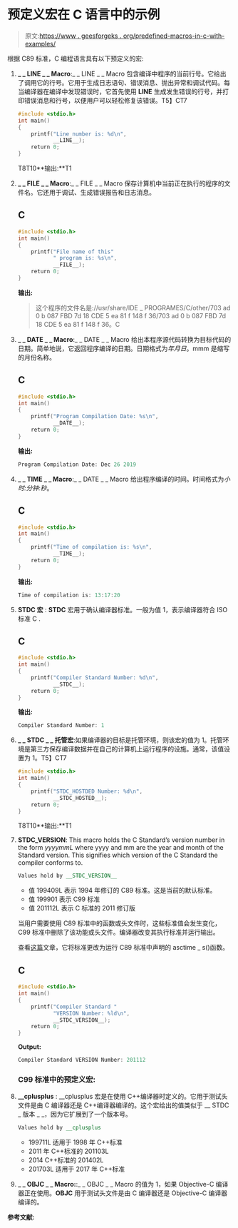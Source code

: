 # 预定义宏在 C 语言中的示例

> 原文:[https://www . geesforgeks . org/predefined-macros-in-c-with-examples/](https://www.geeksforgeeks.org/predefined-macros-in-c-with-examples/)

根据 C89 标准，C 编程语言具有以下预定义的宏:

1.  **_ _ LINE _ _ Macro**:_ _ LINE _ _ Macro 包含编译中程序的当前行号。它给出了调用它的行号。它用于生成日志语句、错误消息、抛出异常和调试代码。每当编译器在编译中发现错误时，它首先使用 __LINE__ 生成发生错误的行号，并打印错误消息和行号，以便用户可以轻松修复该错误。T5】CT7

    ```cpp
    #include <stdio.h>
    int main()
    {
        printf("Line number is: %d\n",
               __LINE__);
        return 0;
    }
    ```

    T8T10**输出:**T1
2.  **_ _ FILE _ _ Macro**:_ _ FILE _ _ Macro 保存计算机中当前正在执行的程序的文件名。它还用于调试、生成错误报告和日志消息。

    ## C

    ```cpp
    #include <stdio.h>
    int main()
    {
        printf("File name of this"
               " program is: %s\n",
               __FILE__);
        return 0;
    }
    ```

    **输出:**

    > 这个程序的文件名是://usr/share/IDE _ PROGRAMES/C/other/703 ad 0 b 087 FBD 7d 18 CDE 5 ea 81 f 148 f 36/703 ad 0 b 087 FBD 7d 18 CDE 5 ea 81 f 148 f 36。C

3.  **_ _ DATE _ _ Macro**:_ _ DATE _ _ Macro 给出本程序源代码转换为目标代码的日期。简单地说，它返回程序编译的日期。日期格式为*年月日*。mmm 是缩写的月份名称。

    ## C

    ```cpp
    #include <stdio.h>
    int main()
    {
        printf("Program Compilation Date: %s\n",
               __DATE__);
        return 0;
    }
    ```

    **输出:**

    ```cpp
    Program Compilation Date: Dec 26 2019

    ```

4.  **_ _ TIME _ _ Macro**:_ _ DATE _ _ Macro 给出程序编译的时间。时间格式为*小时:分钟:秒*。

    ## C

    ```cpp
    #include <stdio.h>
    int main()
    {
        printf("Time of compilation is: %s\n",
               __TIME__);
        return 0;
    }
    ```

    **输出:**

    ```cpp
    Time of compilation is: 13:17:20

    ```

5.  **__STDC__ 宏** : __STDC__ 宏用于确认编译器标准。一般为值 1，表示编译器符合 ISO 标准 C .

    ## C

    ```cpp
    #include <stdio.h>
    int main()
    {
        printf("Compiler Standard Number: %d\n",
               __STDC__);
        return 0;
    }
    ```

    **输出:**

    ```cpp
    Compiler Standard Number: 1

    ```

6.  **_ _ STDC _ _ 托管宏**:如果编译器的目标是托管环境，则该宏的值为 1。托管环境是第三方保存编译数据并在自己的计算机上运行程序的设施。通常，该值设置为 1。T5】CT7

    ```cpp
    #include <stdio.h>
    int main()
    {
        printf("STDC_HOSTDED Number: %d\n",
               __STDC_HOSTED__);
        return 0;
    }
    ```

    T8T10**输出:**T1
7.  **__STDC_VERSION__**: This macro holds the C Standard’s version number in the form *yyyymmL* where yyyy and mm are the year and month of the Standard version. This signifies which version of the C Standard the compiler conforms to.

    ```cpp
    Values hold by __STDC_VERSION__
    ```

    *   值 199409L 表示 1994 年修订的 C89 标准。这是当前的默认标准。
    *   值 199901 表示 C99 标准
    *   值 201112L 表示 C 标准的 2011 修订版

    当用户需要使用 C89 标准中的函数或头文件时，这些标准值会发生变化，C99 标准中删除了该功能或头文件。编译器改变其执行标准并运行输出。

    查看[这篇](https://www.geeksforgeeks.org/asctime-and-asctime_s-functions-in-c-with-examples/)文章，它将标准更改为运行 C89 标准中声明的 asctime _ s()函数。

    ## C

    ```cpp
    #include <stdio.h>
    int main()
    {
        printf("Compiler Standard "
               "VERSION Number: %ld\n",
               __STDC_VERSION__);
        return 0;
    }
    ```

    **Output:**

    ```cpp
    Compiler Standard VERSION Number: 201112

    ```

    ### C99 标准中的预定义宏:

8.  **__cplusplus** : __cplusplus 宏是在使用 C++编译器时定义的。它用于测试头文件是由 C 编译器还是 C++编译器编译的。这个宏给出的值类似于 __ STDC _ 版本 _ _，因为它扩展到了一个版本号。

    ```cpp
    Values hold by __cplusplus
    ```

    *   199711L 适用于 1998 年 C++标准
    *   2011 年 C++标准的 201103L
    *   2014 C++标准的 201402L
    *   201703L 适用于 2017 年 C++标准
9.  **_ _ OBJC _ _ Macro:**:_ _ OBJC _ _ Macro 的值为 1，如果 Objective-C 编译器正在使用。__OBJC__ 用于测试头文件是由 C 编译器还是 Objective-C 编译器编译的。

**参考文献:**
